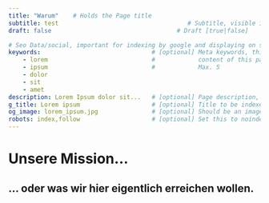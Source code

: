 ```yaml
---
title: "Warum"    # Holds the Page title
subtitle: test                                    # Subtitle, visible in the page Header
draft: false                                   # Draft [true|false]

# Seo Data/social, important for indexing by google and displaying on social media
keywords:                               # [optional] Meta keywords, this should be keywords describing the
    - lorem                             #            content of this page
    - ipsum                             #            Max. 5
    - dolor
    - sit
    - amet
description: Lorem Ipsum dolor sit...   # [optional] Page description, important for SEO. 150 Char max.
g_title: Lorem ipsum                    # [optional] Title to be indexed, defaults to page title
og_image: lorem_ipsum.jpg               # [optional] Should be an image, will be resized to 1200x630
robots: index,follow                    # [optional] Set this to noindex,nofollow if page should **not** be indexed
---
```

# Unsere Mission...
## ... oder was wir hier eigentlich erreichen wollen.





<!-- Available Shortcodes:

Infobox:
{{<info>}}
# Headline
Lorem ipsum dolor sit amet
{{</info>}}

 -->